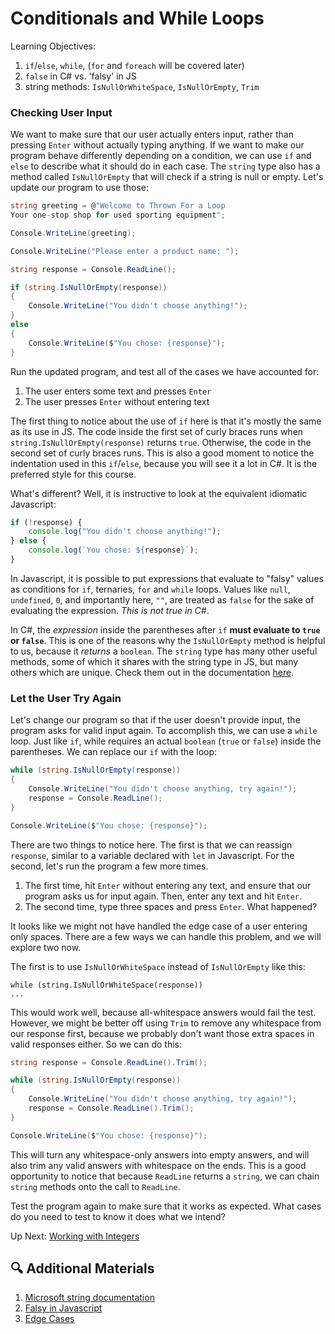 # Conditionals and While Loops
Learning Objectives:
1. `if`/`else`, `while`, (`for` and `foreach` will be covered later)
1. `false` in C# vs. 'falsy' in JS
1. string methods: `IsNullOrWhiteSpace`, `IsNullOrEmpty`, `Trim`

### Checking User Input

We want to make sure that our user actually enters input, rather than pressing `Enter` without actually typing anything. If we want to make our program behave differently depending on a condition, we can use `if` and `else` to describe what it should do in each case. The `string` type also has a method called `IsNullOrEmpty` that will check if a string is null or empty. Let's update our program to use those:

```csharp
string greeting = @"Welcome to Thrown For a Loop
Your one-stop shop for used sporting equipment";

Console.WriteLine(greeting);

Console.WriteLine("Please enter a product name: ");

string response = Console.ReadLine();

if (string.IsNullOrEmpty(response))
{
    Console.WriteLine("You didn't choose anything!");
}
else
{
    Console.WriteLine($"You chose: {response}");
}
```
Run the updated program, and test all of the cases we have accounted for:
1. The user enters some text and presses `Enter`
1. The user presses `Enter` without entering text

The first thing to notice about the use of `if` here is that it's mostly the same as its use in JS. The code inside the first set of curly braces runs when `string.IsNullOrEmpty(response)` returns `true`. Otherwise, the code in the second set of curly braces runs. This is also a good moment to notice the indentation used in this `if`/`else`, because you will see it a lot in C#. It is the preferred style for this course.

What's different? Well, it is instructive to look at the equivalent idiomatic Javascript:
``` javascript
if (!response) {
    console.log("You didn't choose anything!");
} else {
    console.log(`You chose: ${response}`);
}
```
In Javascript, it is possible to put expressions that evaluate to "falsy" values as conditions for `if`, ternaries, `for` and `while` loops. Values like `null`, `undefined`, `0`, and importantly here, `""`, are treated as `false` for the sake of evaluating the expression.  _This is not true in C#_. 

In C#, the _expression_ inside the parentheses after `if` **must evaluate to `true` or `false`**.  This is one of the reasons why the `IsNullOrEmpty` method is helpful to us, because it _returns_ a `boolean`. The `string` type has many other useful methods, some of which it shares with the string type in JS, but many others which are unique. Check them out in the documentation [here](https://learn.microsoft.com/en-us/dotnet/api/system.string?view=net-6.0#methods). 

### Let the User Try Again
Let's change our program so that if the user doesn't provide input, the program asks for valid input again. To accomplish this, we can use a `while` loop. Just like `if`, while requires an actual `boolean` (`true` or `false`) inside the parentheses. We can replace our `if` with the loop:
``` csharp
while (string.IsNullOrEmpty(response))
{
    Console.WriteLine("You didn't choose anything, try again!");
    response = Console.ReadLine();
}

Console.WriteLine($"You chose: {response}");
```
There are two things to notice here. The first is that we can reassign `response`, similar to a variable declared with `let` in Javascript. For the second, let's run the program a few more times. 
1. The first time, hit `Enter` without entering any text, and ensure that our program asks us for input again. Then, enter any text and hit `Enter`. 
1. The second time, type three spaces and press `Enter`. What happened?

It looks like we might not have handled the edge case of a user entering only spaces. There are a few ways we can handle this problem, and we will explore two now. 

The first is to use `IsNullOrWhiteSpace` instead of `IsNullOrEmpty` like this: 
```
while (string.IsNullOrWhiteSpace(response))
...
```

This would work well, because all-whitespace answers would fail the test. However, we might be better off using `Trim` to remove any whitespace from our response first, because we probably don't want those extra spaces in valid responses either. So we can do this:
``` csharp
string response = Console.ReadLine().Trim();

while (string.IsNullOrEmpty(response))
{
    Console.WriteLine("You didn't choose anything, try again!");
    response = Console.ReadLine().Trim();
}

Console.WriteLine($"You chose: {response}");
```
This will turn any whitespace-only answers into empty answers, and will also trim any valid answers with whitespace on the ends. This is a good opportunity to notice that because `ReadLine` returns a `string`, we can chain `string` methods onto the call to `ReadLine`. 

Test the program again to make sure that it works as expected. What cases do you need to test to know it does what we intend?

Up Next: [Working with Integers](./working-with-integers.md)

## 🔍 Additional Materials
1. [Microsoft string documentation](https://learn.microsoft.com/en-us/dotnet/api/system.string?view=net-6.0)
1. [Falsy in Javascript](https://developer.mozilla.org/en-US/docs/Glossary/Falsy)
1. [Edge Cases](https://en.wikipedia.org/wiki/Edge_case)